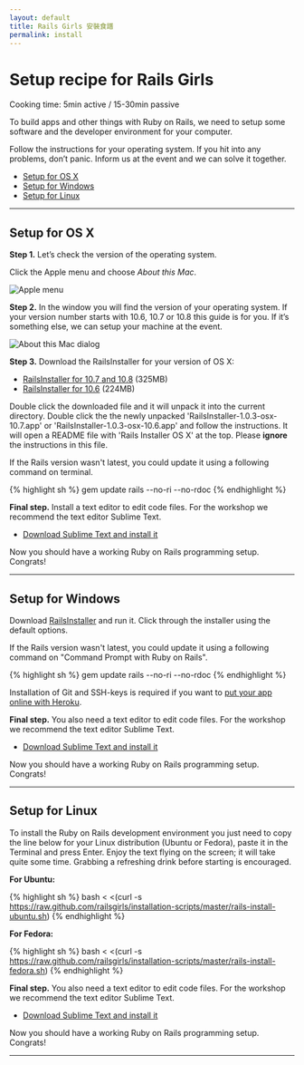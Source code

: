 ```yaml
---
layout: default
title: Rails Girls 安裝食譜
permalink: install
---
```


# Setup recipe for Rails Girls
<span class="muted">Cooking time: 5min active / 15-30min passive</span>

To build apps and other things with Ruby on Rails, we need to setup some software and the developer environment for your computer.

Follow the instructions for your operating system. If you hit into any problems, don&#8217;t panic. Inform us at the event and we can solve it together.

* [Setup for OS X](#setup_for_os_x)
* [Setup for Windows](#setup_for_windows)
* [Setup for Linux](#setup_for_linux)

<hr />

## Setup for OS X

**Step 1.** Let&#8217;s check the version of the operating system.

Click the Apple menu and choose *About this Mac*.

![Apple menu](/images/1.png "Apple menu")

**Step 2.** In the window you will find the version of your operating system. If your version number starts with 10.6, 10.7 or 10.8 this guide is for you. If it&#8217;s something else, we can setup your machine at the event.

![About this Mac dialog](/images/2.png "About this Mac dialog")

**Step 3.** Download the RailsInstaller for your version of OS X:

* [RailsInstaller for 10.7 and 10.8](http://railsinstaller.s3.amazonaws.com/RailsInstaller-1.0.4-osx-10.7.app.tgz) <span class="muted">(325MB)</span>
* [RailsInstaller for 10.6](http://railsinstaller.s3.amazonaws.com/RailsInstaller-1.0.4-osx-10.6.app.tgz) <span class="muted">(224MB)</span>

Double click the downloaded file and it will unpack it into the current directory. Double click the the newly unpacked 'RailsInstaller-1.0.3-osx-10.7.app' or 'RailsInstaller-1.0.3-osx-10.6.app' and follow the instructions. It will open a README file with 'Rails Installer OS X' at the top. Please **ignore** the instructions in this file.

If the Rails version wasn't latest, you could update it using a following command on terminal.

{% highlight sh %}
gem update rails --no-ri --no-rdoc
{% endhighlight %}

**Final step.** Install a text editor to edit code files. For the workshop we recommend the text editor Sublime Text.

* [Download Sublime Text and install it](http://www.sublimetext.com/2)

Now you should have a working Ruby on Rails programming setup. Congrats!

<hr />

## Setup for Windows

Download [RailsInstaller](https://github.com/railsinstaller/railsinstaller-windows/releases/download/2.2.2/railsinstaller-2.2.2.exe) and run it. Click through the installer using the default options.

If the Rails version wasn't latest, you could update it using a following command on "Command Prompt with Ruby on Rails".

{% highlight sh %}
gem update rails --no-ri --no-rdoc
{% endhighlight %}

Installation of Git and SSH-keys is required if you want to [put your app online with Heroku](/heroku).

**Final step.** You also need a text editor to edit code files. For the workshop we recommend the text editor Sublime Text.

* [Download Sublime Text and install it](http://www.sublimetext.com/2)

Now you should have a working Ruby on Rails programming setup. Congrats!

<hr />

## Setup for Linux

To install the Ruby on Rails development environment you just need to copy the line below for your Linux distribution (Ubuntu or Fedora), paste it in the Terminal and press Enter. Enjoy the text flying on the screen; it will take quite some time. Grabbing a refreshing drink before starting is encouraged.

**For Ubuntu:**

{% highlight sh %}
bash < <(curl -s https://raw.github.com/railsgirls/installation-scripts/master/rails-install-ubuntu.sh)
{% endhighlight %}

**For Fedora:**

{% highlight sh %}
bash < <(curl -s https://raw.github.com/railsgirls/installation-scripts/master/rails-install-fedora.sh)
{% endhighlight %}

**Final step.** You also need a text editor to edit code files. For the workshop we recommend the text editor Sublime Text.

* [Download Sublime Text and install it](http://www.sublimetext.com/2)

Now you should have a working Ruby on Rails programming setup. Congrats!

<hr />

